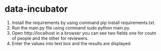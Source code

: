 # data-incubator
1. Install the requirements by using command pip install requirements.txt.
2. Run the main.py file using command sudo python main.py.
3. Open http://localhost in a browser you can see two fields one for coutn of people and the other for reviewers.
4. Enter the values into text box and the results are displayed.
